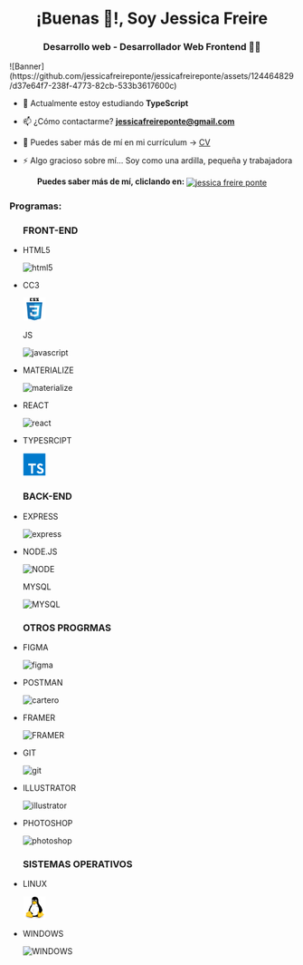 <h1 align="center" color="#7854db">¡Buenas 👋!, Soy Jessica Freire</h1>

<h3 align="center">Desarrollo web - Desarrollador Web Frontend 👨‍💻</h3>
![Banner](https://github.com/jessicafreireponte/jessicafreireponte/assets/124464829/d37e64f7-238f-4773-82cb-533b3617600c)

- 🌱 Actualmente estoy estudiando **TypeScript**

- 📫 ¿Cómo contactarme? **jessicafreireponte@gmail.com**

- 📄 Puedes saber más de mí en mi currículum -> <a href="https://drive.google.com/file/d/1r2jYm5mv2iCdpuCEjMm9reqFBzmSQyqB/view?usp=drive_link">CV</a>

- ⚡ Algo gracioso sobre mí... Soy como una ardilla, pequeña y trabajadora


<p align="center">
<strong> Puedes saber más de mí, cliclando en:  </strong>
<a href="https://linkedin.com/in/jessicafreireponte" >
 <img align="center" src="https://upload.wikimedia.org/wikipedia/commons/thumb/a/aa/LinkedIn_2021.svg/200px-LinkedIn_2021.svg.png" alt="jessica freire ponte" height="30"/> 
</a>
</p>

<h3 align="left">Programas:</h3>
<p align="left"> 
 <ul><h3>FRONT-END</h3>
  <li><p>HTML5</p>
 <img src="https://upload.wikimedia.org/wikipedia/commons/thumb/6/61/HTML5_logo_and_wordmark.svg/130px-HTML5_logo_and_wordmark.svg.png" alt="html5" width="40" height="40"/>
  </li>
  <li><p>CC3</p>
  <img src="https://raw.githubusercontent.com/devicons/devicon/master/icons/css3/css3-original-wordmark.svg " alt="css3" width="40" height="40"/> 
  </li><p>JS</p>
  <img src="https://upload.wikimedia.org/wikipedia/commons/thumb/9/99/Unofficial_JavaScript_logo_2.svg/320px-Unofficial_JavaScript_logo_2.svg.png" alt="javascript" width="40" height="40"/>
    <li><p>MATERIALIZE</p>
<img src="https://www.geekandjob.com/uploads/wiki/956d3552aeed5764da2dbd657398f6a796686d6b.png" alt="materialize" width= "40" height="40"/> 
  </li>
  <li><p>REACT</p>
   <img src="https://raw.githubusercontent.com/devicons /devicon/master/icons/react/react-original-wordmark.svg" alt="react" width="40" height="40"/>
  </li>
  <li><p>TYPESRCIPT</p>
   <img src="https://raw.githubusercontent.com/devicons/devicon/master/icons/typescript/typescript-original.svg" alt="typescript" width="40" height="40"/> 
  </li>

 </ul>
  <ul><h3>BACK-END</h3>
  <li><p>EXPRESS</p>
  <img src="https://upload.wikimedia.org/wikipedia/commons/thumb/6/64/Expressjs.png/120px-Expressjs.png" alt="express "  height="40"/> 
  </li>
  <li><p>NODE.JS</p>
  <img src="https://upload.wikimedia.org/wikipedia/commons/thumb/d/d9/Node.js_logo.svg/200px-Node.js_logo.svg.png" alt="NODE "  height="40"/> 
  </li><p>MYSQL</p>
  <img src="https://upload.wikimedia.org/wikipedia/en/thumb/d/dd/MySQL_logo.svg/100px-MySQL_logo.svg.png" alt="MYSQL"  height="40"/> 
  </li>
  </ul>

 </ul>

  </ul>
  <ul><h3>OTROS PROGRMAS</h3>
  <li><p>FIGMA</p>
<img src="https://upload.wikimedia.org/wikipedia/commons/thumb/3/33/Figma-logo.svg/64px-Figma-logo.svg.png" alt="figma"  height="40"/>
  </li>
   <li><p>POSTMAN</p>
<img src="https://www.vectorlogo.zone/logos/getpostman/getpostman-icon.svg" alt="cartero" width="40" height= "40"/>
   </li>
  <li><p>FRAMER</p>
  <img src="https://www.vectorlogo.zone/logos/framer/framer-icon.svg" alt="FRAMER" height="40"/>
  </li>
  <li><p>GIT</p>
<img src="https://www.vectorlogo.zone/logos/git-scm/git-scm-icon.svg" alt="git" width="40" height="40"/>
  </li>
  <li><p>ILLUSTRATOR</p>
<img src="https://www.vectorlogo.zone/logos/adobe_illustrator/adobe_illustrator-icon.svg" alt="illustrator" width="40" height= "40"/>
  </li>
  <li><p>PHOTOSHOP</p>
<img src="https://upload.wikimedia.org/wikipedia/commons/thumb/a/af/Adobe_Photoshop_CC_icon.svg/120px-Adobe_Photoshop_CC_icon.svg.png" alt="photoshop" width="40" height="40"/>
  </li>

 </ul>

   <ul><h3>SISTEMAS OPERATIVOS</h3>
  <li><p>LINUX</p>
<img src="https://raw.githubusercontent.com/devicons/devicon/master/icons/linux/linux-original.svg" alt="linux" width="40" height="40"/> 
  </li>
   <li><p>WINDOWS</p>
<img src="https://upload.wikimedia.org/wikipedia/commons/thumb/e/e2/Windows_logo_and_wordmark_-_2021.svg/250px-Windows_logo_and_wordmark_-_2021.svg.png" alt="WINDOWS" width="40" />
   </li>
 </ul>

